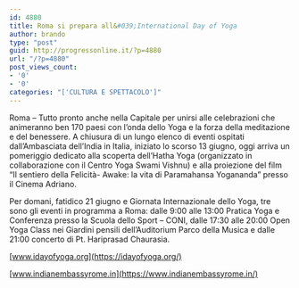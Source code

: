 ```yaml
---
id: 4880
title: Roma si prepara all&#039;International Day of Yoga
author: brando
type: "post"
guid: http://progressonline.it/?p=4880
url: "/?p=4880"
post_views_count:
- '0'
- '0'
categories: "['CULTURA E SPETTACOLO']"
---
```


Roma – Tutto pronto anche nella Capitale per unirsi alle celebrazioni che animeranno ben 170 paesi con l’onda dello Yoga e la forza della meditazione e del benessere. A chiusura di un lungo elenco di eventi ospitati dall’Ambasciata dell’India in Italia, iniziato lo scorso 13 giugno, oggi arriva un pomeriggio dedicato alla scoperta dell’Hatha Yoga (organizzato in collaborazione con il Centro Yoga Swami Vishnu) e alla proiezione del film “Il sentiero della Felicità- Awake: la vita di Paramahansa Yogananda” presso il Cinema Adriano.

Per domani, fatidico 21 giugno e Giornata Internazionale dello Yoga, tre sono gli eventi in programma a Roma: dalle 9:00 alle 13:00 Pratica Yoga e Conferenza presso la Scuola dello Sport – CONI, dalle 17:30 alle 20:00 Open Yoga Class nei Giardini pensili dell’Auditorium Parco della Musica e dalle 21:00 concerto di Pt. Hariprasad Chaurasia.

[www.idayofyoga.org](https://idayofyoga.org/)

[www.indianembassyrome.in](https://www.indianembassyrome.in/)